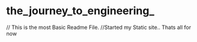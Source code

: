 # the_journey_to_engineering_

// This is the most Basic Readme File.
//Started my Static site.. Thats all for now
